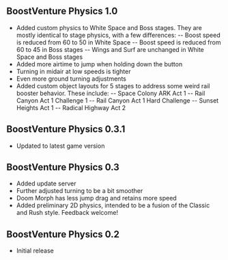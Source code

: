 ## BoostVenture Physics 1.0
- Added custom physics to White Space and Boss stages. They are mostly identical to stage physics, with a few differences:
-- Boost speed is reduced from 60 to 50 in White Space
-- Boost speed is reduced from 60 to 45 in Boss stages
-- Wings and Surf are unchanged in White Space and Boss stages
- Added more airtime to jump when holding down the button
- Turning in midair at low speeds is tighter
- Even more ground turning adjustments
- Added custom object layouts for 5 stages to address some weird rail booster behavior. These include:
-- Space Colony ARK Act 1
-- Rail Canyon Act 1 Challenge 1
-- Rail Canyon Act 1 Hard Challenge
-- Sunset Heights Act 1
-- Radical Highway Act 2

## BoostVenture Physics 0.3.1
- Updated to latest game version

## BoostVenture Physics 0.3
- Added update server
- Further adjusted turning to be a bit smoother
- Doom Morph has less jump drag and retains more speed
- Added preliminary 2D physics, intended to be a fusion of the Classic and Rush style. Feedback welcome!

## BoostVenture Physics 0.2
- Initial release
